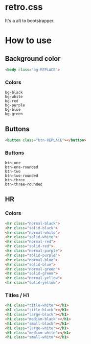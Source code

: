 # retro.css
It's a alt to bootstrapper.

# How to use

## Background color
```html
<body class="bg-REPLACE">
```
### Colors
```
bg-black
bg-white
bg-red
bg-purple
bg-blue
bg-green
```

## Buttons
```html
<button class="btn-REPLACE"></button>
```

### Buttons
```
btn-one
btn-one-rounded
btn-two
btn-two-rounded
btn-three
btn-three-rounded
```

## HR

### Colors
```html
<hr class="normal-black">
<hr class="solid-black">
<hr class="normal-white">
<hr class="solid-white">
<hr class="normal-red">
<hr class="solid-red">
<hr class="normal-purple">
<hr class="solid-purple">
<hr class="normal-blue">
<hr class="solid-blue">
<hr class="normal-green">
<hr class="solid-green">
<hr class="normal-yellow">
<hr class="solid-yellow">
```

### Titles / H1

```html
<h1 class="title-white"></h1>
<h1 class="title-black"></h1>
<h1 class="large-black"></h1>
<h1 class="medium-black"></h1>
<h1 class="small-black"></h1>
<h1 class="large-white"></h1>
<h1 class="medium-white"></h1>
<h1 class="small-white"></h1>
```
